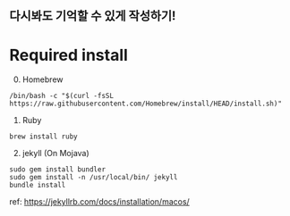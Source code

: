 ## 다시봐도 기억할 수 있게 작성하기!

# Required install
0. Homebrew
```shell
/bin/bash -c "$(curl -fsSL https://raw.githubusercontent.com/Homebrew/install/HEAD/install.sh)"
```

1. Ruby
```shell
brew install ruby
```

2. jekyll (On Mojava)
```shell
sudo gem install bundler
sudo gem install -n /usr/local/bin/ jekyll
bundle install
```

ref: https://jekyllrb.com/docs/installation/macos/